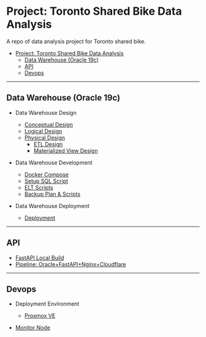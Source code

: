 # Project: Toronto Shared Bike Data Analysis

A repo of data analysis project for Toronto shared bike.

- [Project: Toronto Shared Bike Data Analysis](#project-toronto-shared-bike-data-analysis)
  - [Data Warehouse (Oracle 19c)](#data-warehouse-oracle-19c)
  - [API](#api)
  - [Devops](#devops)

---

## Data Warehouse (Oracle 19c)

- Data Warehouse Design

  - [Conceptual Design](./doc/feature-oracledb/dw_design/conceptual_design/conceptual_design.md)
  - [Logical Design](./doc/feature-oracledb/dw_design/logical_design/logical_design.md)
  - [Physical Design](./doc/feature-oracledb/dw_design/physical_design/physical_design.md)
    - [ETL Design](./doc/feature-oracledb/dw_design/etl_design/etl_design.md)
    - [Materialized View Design](./doc/feature-oracledb/dw_design/mv_design/mv_design.md)

- Data Warehouse Development

  - [Docker Compose](./doc/feature-oracledb/dw_development/docker_compose/docker_compose.md)
  - [Setup SQL Script](./doc/feature-oracledb/dw_development/setup_script/setup_script.md)
  - [ELT Scripts](./doc/feature-oracledb/dw_development/etl_script/etl_script.md)
  - [Backup Plan & Scripts](./doc/feature-oracledb/dw_development/backup_script/backup_script.md)

- Data Warehouse Deployment
  - [Deployment](./doc/feature-oracledb/dw_deployment/deploy/deploy.md)

---

## API

- [FastAPI Local Build](./doc/feature-api/fastapi/fastapi.md)
- [Pipeline: Oracle+FastAPI+Nginx+Cloudflare](./doc/feature-api/cloudflare/cloudflare.md)

---

## Devops

- Deployment Environment

  - [Proxmox VE](./doc/feature-devops/proxmox/proxmox.md)

- [Monitor Node](./doc/feature-devops/monitor_node/monitor_node.md)
